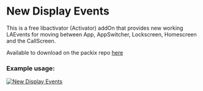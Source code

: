 # New Display Events
This is a free libactivator (Activator) addOn that provides new working LAEvents for moving between App, AppSwitcher, Lockscreen, Homescreen and the CallScreen.

Available to download on the packix repo [here](https://repo.packix.com/package/com.kanebuckthorpe.newdisplayevents)

### Example usage:
[![New Display Events](https://img.youtube.com/vi/NWi27E_ycsw/0.jpg)](https://www.youtube.com/watch?v=NWi27E_ycsw "New Display Events")
